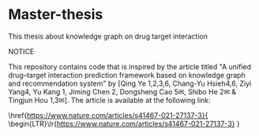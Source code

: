 # Master-thesis
This thesis about knowledge graph on drug target interaction

NOTICE

This repository contains code that is inspired by the article titled "A unified drug–target interaction prediction
framework based on knowledge graph and
recommendation system" by [Qing Ye 1,2,3,6, Chang-Yu Hsieh4,6, Ziyi Yang4, Yu Kang 1, Jiming Chen 2, Dongsheng Cao 5✉,
Shibo He 2✉ & Tingjun Hou 1,3✉].
The article is available at the following link:

\href{https://www.nature.com/articles/s41467-021-27137-3}{
\begin{LTR}\lr{https://www.nature.com/articles/s41467-021-27137-3}
}


